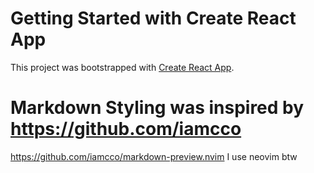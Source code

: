 # Getting Started with Create React App

This project was bootstrapped with [Create React App](https://github.com/facebook/create-react-app).

# Markdown Styling was inspired by https://github.com/iamcco
https://github.com/iamcco/markdown-preview.nvim
I use neovim btw

